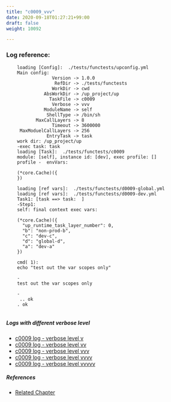 ```yaml
---
title: "c0009_vvv"
date: 2020-09-18T01:27:21+99:00
draft: false
weight: 10092

---
```


### Log reference: <no value>

```
    loading [Config]:  ./tests/functests/upconfig.yml
    Main config:
                 Version -> 1.0.0
                  RefDir -> ./tests/functests
                 WorkDir -> cwd
              AbsWorkDir -> /up_project/up
                TaskFile -> c0009
                 Verbose -> vvv
              ModuleName -> self
               ShellType -> /bin/sh
           MaxCallLayers -> 8
                 Timeout -> 3600000
     MaxModuelCallLayers -> 256
               EntryTask -> task
    work dir: /up_project/up
    -exec task: task
    loading [Task]:  ./tests/functests/c0009
    module: [self], instance id: [dev], exec profile: []
    profile -  envVars:
    
    (*core.Cache)({
    })
    
    loading [ref vars]:  ./tests/functests/d0009-global.yml
    loading [ref vars]:  ./tests/functests/d0009-dev.yml
    Task1: [task ==> task:  ]
    -Step1:
    self: final context exec vars:
    
    (*core.Cache)({
      "up_runtime_task_layer_number": 0,
      "b": "non-prod-b",
      "c": "dev-c",
      "d": "global-d",
      "a": "dev-a"
    })
    
    cmd( 1):
    echo "test out the var scopes only"
    
    -
    test out the var scopes only
    
    -
     .. ok
    . ok
    
```

##### Logs with different verbose level
* [c0009 log - verbose level v](../../logs/c0009_v)
* [c0009 log - verbose level vv](../../logs/c0009_vv)
* [c0009 log - verbose level vvv](../../logs/c0009_vvv)
* [c0009 log - verbose level vvvv](../../logs/c0009_vvvv)
* [c0009 log - verbose level vvvvv](../../logs/c0009_vvvvv)

##### References
* [Related Chapter](../../scope/c0009)
